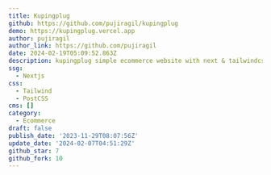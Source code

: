 ```yaml
---
title: Kupingplug
github: https://github.com/pujiragil/kupingplug
demo: https://kupingplug.vercel.app
author: pujiragil
author_link: https://github.com/pujiragil
date: 2024-02-19T05:09:52.863Z
description: kupingplug simple ecommerce website with next & tailwindcss
ssg:
  - Nextjs
css:
  - Tailwind
  - PostCSS
cms: []
category:
  - Ecommerce
draft: false
publish_date: '2023-11-29T08:07:56Z'
update_date: '2024-02-07T04:51:29Z'
github_star: 7
github_fork: 10
---
```

